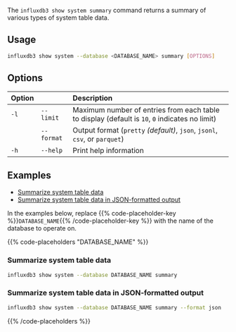 
The `influxdb3 show system summary` command returns a summary of various types of
system table data.

## Usage

<!--pytest.mark.skip-->

```bash
influxdb3 show system --database <DATABASE_NAME> summary [OPTIONS]
```

## Options

| Option |            | Description                                                                                    |
| :----- | :--------- | :--------------------------------------------------------------------------------------------- |
| `-l`   | `--limit`  | Maximum number of entries from each table to display (default is `10`, `0` indicates no limit) |
|        | `--format` | Output format (`pretty` _(default)_, `json`, `jsonl`, `csv`, or `parquet`)                     |
| `-h`   | `--help`   | Print help information                                                                         |

## Examples

- [Summarize system table data](#summarize-system-table-data)
- [Summarize system table data in JSON-formatted output](#summarize-system-table-data-in-json-formatted-output)

In the examples below, replace
{{% code-placeholder-key %}}`DATABASE_NAME`{{% /code-placeholder-key %}} with
the name of the database to operate on.

{{% code-placeholders "DATABASE_NAME" %}}

### Summarize system table data

<!--pytest.mark.skip-->

```bash
influxdb3 show system --database DATABASE_NAME summary
```

### Summarize system table data in JSON-formatted output

<!--pytest.mark.skip-->

```bash
influxdb3 show system --database DATABASE_NAME summary --format json
```

{{% /code-placeholders %}}
